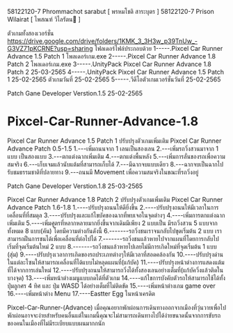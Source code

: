 58122120-7 Phrommachot sarabut [ พรหมโชติ สาระบุตร ]
58122120-7 Prison Wilairat [ ไพสณฑ์ วิไลรัตน ]

ตัวเกมทั้งสองเวอร์ชั่น
https://drive.google.com/drive/folders/1KMK_3_3H3w_p39TnUw_-G3VZ71pKCRNE?usp=sharing
โฟลเดอร์ไฟล์ประกอบด้วย
1-----.Pixcel Car Runner Advance 1.5 Patch 1  โพลเดอร์เกม.exe 
2-----.Pixcel Car Runner Advance 1.8 Patch 2  โพลเดอร์เกม.exe
3-----.UnityPack Pixcel Car Runner Advance 1.8 Patch 2 25-03-2565
4-----.UnityPack Pixcel Car Runner Advance 1.5 Patch 1 25-02-2565 ตัวเกมวันที่ 25-02-2565
5-----.วีดีโอตัวเกมเวอร์ชั่นวันที่ 25-02-2565

Patch Gane Developer Verstion.1.5  25-02-2565

# Pixcel-Car-Runner-Advance-1.8
Pixcel Car Runner Advance 1.5 Patch 1 ปรับปรุงตัวเกมเพิ่มเติม
Pixcel Car Runner Advance Patch 0.5-1.5 
1.---เพิ่มถนนจาก 1 เลนเป็นสองเลน
2.---เพิ่มรถวิ่งสวนมาจาก 1 แบบ เป็นสองแบบ
3.---ตกแต่งฉากเพิ่มเติม
4.---ตกแต่งพื้นหลัง
5.---เพิ่มการลั่นของรถเพื่อความสมจริง
6.---เก็บเจมแล้วนับแต้มที่สามารถเก็บได้
7.---มีฉากจบแบบเดียว
8.---ฉากจบเป็นฉากไปรับชมธรรมชาติที่ปลายทาง
9.---ถนนมี Movement เพื่อความสมจริงในขณะที่รถวิ่งอยู่

Patch Gane Developer Verstion.1.8  25-03-2565

Pixcel Car Runner Advance 1.8 Patch 2 ปรับปรุงตัวเกมเพิ่มเติม
Pixcel Car Runner Advance Patch 1.6-1.8
1.----ปรับปรุงถนนให้ดียิ่งขึ้น
2.----ปรับปรุงถนนให้มีเวลาในการเคลื่อนที่ที่สมดุล
3.----ปรับปรุงและแก้ไขบัคของฉากที่พบเจอในจุดต่างๆ
4.----เพิ่มการตกแต่งฉากเพิ่มเติม
5.----เพิ่มศูตรที่หลากหลายมากยิ่งขึ้นจากเดิมมีเพียง 2 แบบเป็น มีรถวิ่งสวน 5 แบบจากทั้งหมด 8 แบบ(คัน) โดยมีความต่างกันดังนี้
6.-------รถวิ่งชนเราจนกลับไปขุดเริ่มต้น 2 แบบ เราสามารถฝืนการชนได้เพื่อเคลื่อนที่ต่อไปได้
7.-------รถวิ่งชนแล้วหายไปจากแผนที่โดยการกลับไปเริ่มที่จุดเริ่มต้นใหม่ 2 แบบ
8.-------รถวิ่งชนแล้วหายไปเลยไม่มีการเกิดใหม่ที่จุดเริ่มต้น 1 แบบ (สุ่ม)
9.----ปรับปรุงเวลาการเกิดของรถประเภทต่างๆให้มีเวลาที่สอดคล้องกัน
10.----ปรับปรุงด่านในแต่ละโซนให้สามารถเคลื่อนที่ได้แบบไม่หลุดแผนที่(แก้บัค)
11.----ปรับปรุงหน้าต่างการแสดงแต้มที่ได้จากการเล่นใหม่
12.----ปรับปรุงถนนให้สามารถวิ่งได้ทั้งสองเลนอย่างเต็มที่(แก้บัควิ่งแล้วติดในบางจุด)
13.----เพิ่มหน้าต่างเมนูแบบกดได้ที่ตัวเกม
14.----แก้ไขการบังคับตัวรถให้สามารถใช้ได้ทั้งปุ่มลูกศร 4 ทิศ และ ปุ่ม WASD ได้อย่างเต็มที่ไม่ติดขัด
15.----เพิ่มหน้าต่างเกม game over
16.----เพิ่มหน้าต่าง Menu
17.----Eastter Egg ในหน้าเครดิต

Pixcel-Car-Runner-(Advance) เมื่อคุณอยากพักผ่อนการเดินทางออกจากเมืองที่วุ่นวายเพื่อไปพักผ่อนอาจจะง่ายสําหรับคนอื่นแต่ในเกมนี้คุณจะไม่สามารถเดินทางไปได้ง่ายขนาดนั้นจากการขับรถของคนในเมืองที่ไม่มีระเบียบแบบผนมากกนัก
